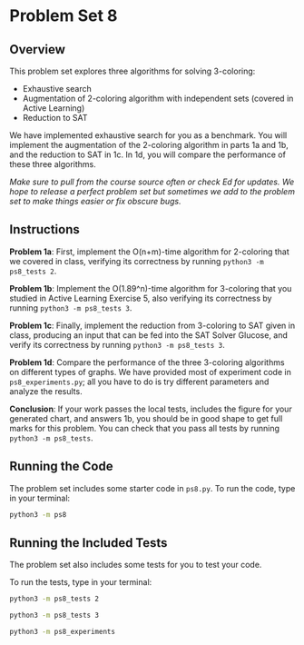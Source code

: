 # Problem Set 8

## Overview

This problem set explores three algorithms for solving 3-coloring:
- Exhaustive search
- Augmentation of 2-coloring algorithm with independent sets (covered in Active Learning)
- Reduction to SAT

We have implemented exhaustive search for you as a benchmark. You will implement the augmentation of the 2-coloring algorithm in parts 1a and 1b, and the reduction to SAT in 1c. In 1d, you will compare the performance of these three algorithms.

*Make sure to pull from the course source often or check Ed for updates. We hope to release a perfect problem set but sometimes we add to the problem set to make things easier or fix obscure bugs.*

## Instructions

**Problem 1a**: First, implement the O(n+m)-time algorithm for 2-coloring that we covered in class, verifying its correctness by running `python3 -m ps8_tests 2`.

**Problem 1b**: Implement the O(1.89^n)-time algorithm for 3-coloring that you studied in Active Learning Exercise 5, also verifying its correctness by running `python3 -m ps8_tests 3`.

**Problem 1c**: Finally, implement the reduction from 3-coloring to SAT given in class,  producing an input that can be fed into the SAT Solver Glucose, and verify its correctness by running `python3 -m ps8_tests 3`.

**Problem 1d**: Compare the performance of the three 3-coloring algorithms on different types of graphs. We have provided most of experiment code in `ps8_experiments.py`; all you have to do is try different parameters and analyze the results.

**Conclusion**: If your work passes the local tests, includes the figure for your generated chart, and answers 1b, you should be in good shape to get full marks for this problem.
You can check that you pass all tests by running `python3 -m ps8_tests`.

## Running the Code

The problem set includes some starter code in `ps8.py`. To run the code, type in your terminal:

```bash
python3 -m ps8
```

## Running the Included Tests

The problem set also includes some tests for you to test your code.

To run the tests, type in your terminal:

```bash
python3 -m ps8_tests 2
```

```bash
python3 -m ps8_tests 3
```

```bash
python3 -m ps8_experiments
```